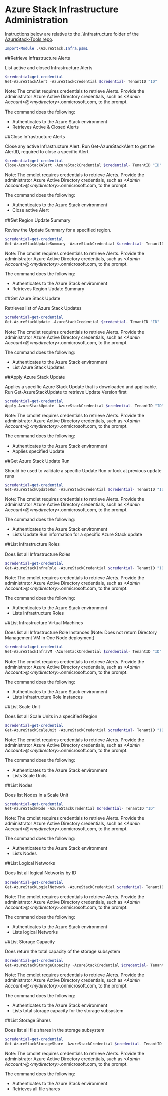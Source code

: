 # Azure Stack Infrastructure Administration

Instructions below are relative to the .\Infrastructure folder of the [AzureStack-Tools repo](..).

```powershell
Import-Module .\AzureStack.Infra.psm1
```

##Retrieve Infrastructure Alerts

List active and closed Infrastructure Alerts

```powershell
$credential=get-credential
Get-AzureStackAlert -AzureStackCredential $credential- TenantID "ID"
```

Note: The cmdlet requires credentials to retrieve Alerts. Provide the administrator Azure Active Directory credentials, such as *&lt;Admin Account&gt;*@*&lt;mydirectory&gt;*.onmicrosoft.com, to the prompt.  

The command does the following:
- Authenticates to the Azure Stack environment
- Retrieves Active & Closed Alerts


##Close Infrastructure Alerts

 Close any active Infrastructure Alert. Run Get-AzureStackAlert to get the AlertID, required to close a specific Alert.

```powershell
$credential=get-credential
Close-AzureStackAlert -AzureStackCredential $credential- TenantID "ID" -AlertID "ID"
```

Note: The cmdlet requires credentials to retrieve Alerts. Provide the administrator Azure Active Directory credentials, such as *&lt;Admin Account&gt;*@*&lt;mydirectory&gt;*.onmicrosoft.com, to the prompt.  

The command does the following:
- Authenticates to the Azure Stack environment
- Close active Alert


##Get Region Update Summary

 Review the Update Summary for a specified region.

```powershell
$credential=get-credential
Get-AzureStackUpdateSummary -AzureStackCredential $credential- TenantID "ID"
```

Note: The cmdlet requires credentials to retrieve Alerts. Provide the administrator Azure Active Directory credentials, such as *&lt;Admin Account&gt;*@*&lt;mydirectory&gt;*.onmicrosoft.com, to the prompt.  

The command does the following:
- Authenticates to the Azure Stack environment
- Retrieves Region Update Summary


##Get Azure Stack Update

 Retrieves list of Azure Stack Updates

```powershell
$credential=get-credential
Get-AzureStackUpdate -AzureStackCredential $credential- TenantID "ID"
```

Note: The cmdlet requires credentials to retrieve Alerts. Provide the administrator Azure Active Directory credentials, such as *&lt;Admin Account&gt;*@*&lt;mydirectory&gt;*.onmicrosoft.com, to the prompt.  

The command does the following:
- Authenticates to the Azure Stack environment
- List Azure Stack Updates


##Apply Azure Stack Update

 Applies a specific Azure Stack Update that is downloaded and applicable. Run Get-AzureStackUpdate to retrieve Update Version first

```powershell
$credential=get-credential
Apply-AzureStackUpdate -AzureStackCredential $credential- TenantID "ID" -vupdate "Update Version"
```

Note: The cmdlet requires credentials to retrieve Alerts. Provide the administrator Azure Active Directory credentials, such as *&lt;Admin Account&gt;*@*&lt;mydirectory&gt;*.onmicrosoft.com, to the prompt.  

The command does the following:
- Authenticates to the Azure Stack environment
- Applies specified Update


##Get Azure Stack Update Run

 Should be used to validate a specific Update Run or look at previous update runs

```powershell
$credential=get-credential
Get-AzureStackUpdateRun -AzureStackCredential $credential- TenantID "ID" -vupdate "Update Version"
```

Note: The cmdlet requires credentials to retrieve Alerts. Provide the administrator Azure Active Directory credentials, such as *&lt;Admin Account&gt;*@*&lt;mydirectory&gt;*.onmicrosoft.com, to the prompt.  

The command does the following:
- Authenticates to the Azure Stack environment
- Lists Update Run information for a specific Azure Stack update


##List Infrastructure Roles

 Does list all Infrastructure Roles

```powershell
$credential=get-credential
Get-AzureStackInfraRole -AzureStackCredential $credential- TenantID "ID"
```

Note: The cmdlet requires credentials to retrieve Alerts. Provide the administrator Azure Active Directory credentials, such as *&lt;Admin Account&gt;*@*&lt;mydirectory&gt;*.onmicrosoft.com, to the prompt.  

The command does the following:
- Authenticates to the Azure Stack environment
- Lists Infrastructure Roles


##List Infrastructure Virtual Machines

 Does list all Infrastructure Role Instances (Note: Does not return Directory Management VM in One Node deployment)

```powershell
$credential=get-credential
Get-AzureStackInfraVM -AzureStackCredential $credential- TenantID "ID"
```

Note: The cmdlet requires credentials to retrieve Alerts. Provide the administrator Azure Active Directory credentials, such as *&lt;Admin Account&gt;*@*&lt;mydirectory&gt;*.onmicrosoft.com, to the prompt.  

The command does the following:
- Authenticates to the Azure Stack environment
- Lists Infrastructure Role Instances


##List Scale Unit

 Does list all Scale Units in a specified Region

```powershell
$credential=get-credential
Get-AzureStackScaleUnit -AzureStackCredential $credential- TenantID "ID"
```

Note: The cmdlet requires credentials to retrieve Alerts. Provide the administrator Azure Active Directory credentials, such as *&lt;Admin Account&gt;*@*&lt;mydirectory&gt;*.onmicrosoft.com, to the prompt.  

The command does the following:
- Authenticates to the Azure Stack environment
- Lists Scale Units


##List Nodes

 Does list Nodes in a Scale Unit

```powershell
$credential=get-credential
Get-AzureStackNode -AzureStackCredential $credential- TenantID "ID"
```

Note: The cmdlet requires credentials to retrieve Alerts. Provide the administrator Azure Active Directory credentials, such as *&lt;Admin Account&gt;*@*&lt;mydirectory&gt;*.onmicrosoft.com, to the prompt.  

The command does the following:
- Authenticates to the Azure Stack environment
- Lists Nodes


##List Logical Networks

 Does list all logical Networks by ID

```powershell
$credential=get-credential
Get-AzureStackLogialNetwork -AzureStackCredential $credential- TenantID "ID"
```

Note: The cmdlet requires credentials to retrieve Alerts. Provide the administrator Azure Active Directory credentials, such as *&lt;Admin Account&gt;*@*&lt;mydirectory&gt;*.onmicrosoft.com, to the prompt.  

The command does the following:
- Authenticates to the Azure Stack environment
- Lists logical Networks


##List Storage Capacity

 Does return the total capacity of the storage subsystem

```powershell
$credential=get-credential
Get-AzureStackStorageCapacity -AzureStackCredential $credential- TenantID "ID"
```

Note: The cmdlet requires credentials to retrieve Alerts. Provide the administrator Azure Active Directory credentials, such as *&lt;Admin Account&gt;*@*&lt;mydirectory&gt;*.onmicrosoft.com, to the prompt.  

The command does the following:
- Authenticates to the Azure Stack environment
- Lists total storage capacity for the storage subsystem


##List Storage Shares

 Does list all file shares in the storage subsystem

```powershell
$credential=get-credential
Get-AzureStackStorageShare -AzureStackCredential $credential- TenantID "ID"
```

Note: The cmdlet requires credentials to retrieve Alerts. Provide the administrator Azure Active Directory credentials, such as *&lt;Admin Account&gt;*@*&lt;mydirectory&gt;*.onmicrosoft.com, to the prompt.  

The command does the following:
- Authenticates to the Azure Stack environment
- Retrieves all file shares
